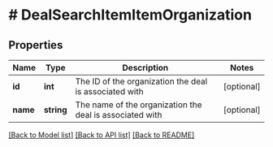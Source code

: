 # # DealSearchItemItemOrganization

## Properties

Name | Type | Description | Notes
------------ | ------------- | ------------- | -------------
**id** | **int** | The ID of the organization the deal is associated with | [optional]
**name** | **string** | The name of the organization the deal is associated with | [optional]

[[Back to Model list]](../README.md#documentation-for-models) [[Back to API list]](../README.md#documentation-for-api-endpoints) [[Back to README]](../README.md)
